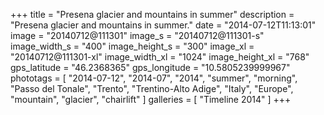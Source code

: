 +++
title = "Presena glacier and mountains in summer"
description = "Presena glacier and mountains in summer."
date = "2014-07-12T11:13:01"
image = "20140712@111301"
image_s = "20140712@111301-s"
image_width_s = "400"
image_height_s = "300"
image_xl = "20140712@111301-xl"
image_width_xl = "1024"
image_height_xl = "768"
gps_latitude = "46.2368365"
gps_longitude = "10.5805239999967"
phototags = [ "2014-07-12", "2014-07", "2014", "summer", "morning", "Passo del Tonale", "Trento", "Trentino-Alto Adige", "Italy", "Europe", "mountain", "glacier", "chairlift" ]
galleries = [ "Timeline 2014" ]
+++
